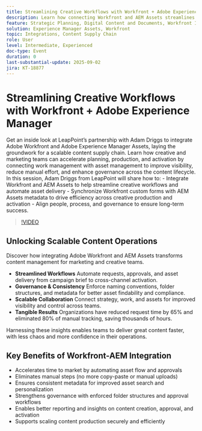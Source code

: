 ```yaml
---
title: Streamlining Creative Workflows with Workfront + Adobe Experience Manager
description: Learn how connecting Workfront and AEM Assets streamlines requests, automates metadata, improves governance, and powers an efficient content supply chain.
feature: Strategic Planning, Digital Content and Documents, Workfront Integrations and Apps
solution: Experience Manager Assets, Workfront 
topic: Integrations, Content Supply Chain
role: User
level: Intermediate, Experienced
doc-type: Event
duration: 0
last-substantial-update: 2025-09-02
jira: KT-18877
---
```


# Streamlining Creative Workflows with Workfront + Adobe Experience Manager

Get an inside look at LeapPoint’s partnership with Adam Driggs to integrate Adobe Workfront and Adobe Experience Manager Assets, laying the groundwork for a scalable content supply chain. Learn how creative and marketing teams can accelerate planning, production, and activation by connecting work management with asset management to improve visibility, reduce manual effort, and enhance governance across the content lifecycle. In this session, Adam Driggs from LeapPoint will share how to: - Integrate Workfront and AEM Assets to help streamline creative workflows and automate asset delivery - Synchronize Workfront custom forms with AEM Assets metadata to drive efficiency across creative production and activation - Align people, process, and governance to ensure long-term success.

>[!VIDEO](https://video.tv.adobe.com/v/3471497/?learn=on&enablevpops)


## Unlocking Scalable Content Operations

Discover how integrating Adobe Workfront and AEM Assets transforms content management for marketing and creative teams.

* **Streamlined Workflows** Automate requests, approvals, and asset delivery from campaign brief to cross-channel activation.
* **Governance & Consistency** Enforce naming conventions, folder structures, and metadata for better asset findability and compliance.
* **Scalable Collaboration** Connect strategy, work, and assets for improved visibility and control across teams.
* **Tangible Results** Organizations have reduced request time by 65% and eliminated 80% of manual tracking, saving thousands of hours.

Harnessing these insights enables teams to deliver great content faster, with less chaos and more confidence in their operations.

## Key Benefits of Workfront-AEM Integration

* Accelerates time to market by automating asset flow and approvals
* Eliminates manual steps (no more copy-paste or manual uploads)
* Ensures consistent metadata for improved asset search and personalization
* Strengthens governance with enforced folder structures and approval workflows
* Enables better reporting and insights on content creation, approval, and activation
* Supports scaling content production securely and efficiently
